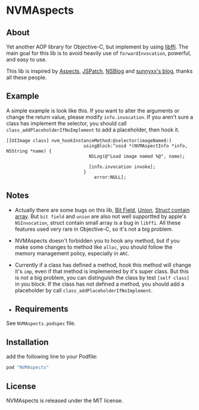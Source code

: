 # NVMAspects

## About
Yet another AOP library for Objective-C, but implement by using [libffi](https://github.com/libffi/libffi/). The main goal for this lib is to avoid heavily use of `forwardInvocation`, powerful, and easy to use.

This lib is inspired by [Aspects](https://github.com/steipete/Aspects), [JSPatch](https://github.com/bang590/JSPatch), [NSBlog](https://www.mikeash.com/pyblog/) and [sunnyxx's blog](sunnyxx), thanks all these people.

## Example

A simple example is look like this. If you want to alter the arguments or change the return value, please modify `info.invocation`. If you aren't sure a class has implement the selector, you should call `class_addPlaceholderIfNoImplement` to add a placeholder, then hook it.
```
[[UIImage class] nvm_hookInstanceMethod:@selector(imageNamed:)
                             usingBlock:^void *(NVMAspectInfo *info, NSString *name) {
                               NSLog(@"Load image named %@", name);

                               [info.invocation invoke];
                             }
                                 error:NULL];
```

## Notes

- Actually there are some bugs on this lib, [Bit Field](https://github.com/eleme/NVMAspects/issues/3),  [Union](https://github.com/eleme/NVMAspects/issues/2), [Struct contain array](https://github.com/eleme/NVMAspects/issues/1). But `bit field` and `union` are also not well supportted by apple's `NSInvocation`, struct contain small array is a bug in `libffi`.  All these features used very rare in Objective-C,  so it's not a big problem.

- NVMAspects doesn't forbidden you to hook any method, but if you make some changes to method like `alloc`, you should follow the memory management policy, especially in `ARC`.

- Currently if a class has defined a method, hook this method will change it's `imp`, even if that method is implemented by it's super class. But this is not a big problem, you can distinguish the class by test `[self class]` in you block. If the class has not defined a method, you should add a placeholder by call `class_addPlaceholderIfNoImplement`.

- ## Requirements
See `NVMAspects.podspec` file.

## Installation

add the following line to your Podfile:

```ruby
pod "NVMAspects"
```

## License

NVMAspects is released under the MIT license.
